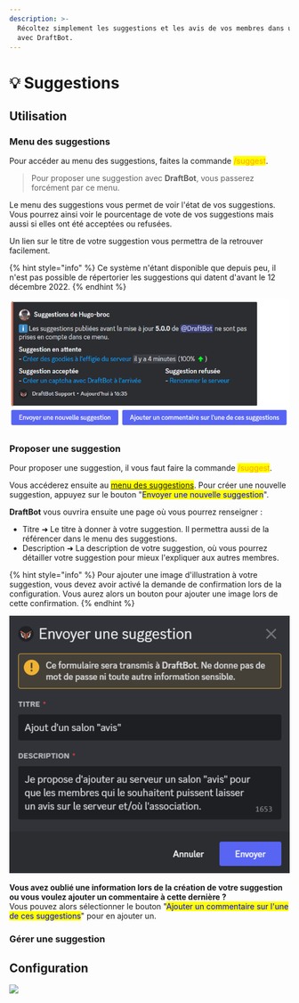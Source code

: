 ```yaml
---
description: >-
  Récoltez simplement les suggestions et les avis de vos membres dans un salon
  avec DraftBot.
---
```


# 💡 Suggestions

## Utilisation
### Menu des suggestions

Pour accéder au menu des suggestions, faites la commande <mark style="color:orange;">/suggest</mark>.
> Pour proposer une suggestion avec **DraftBot**, vous passerez forcément par ce menu.

Le menu des suggestions vous permet de voir l'état de vos suggestions.\
Vous pourrez ainsi voir le pourcentage de vote de vos suggestions mais aussi si elles ont été acceptées ou refusées.

Un lien sur le titre de votre suggestion vous permettra de la retrouver facilement.

{% hint style="info" %}
Ce système n'étant disponible que depuis peu, il n'est pas possible de répertorier les suggestions qui datent d'avant le 12 décembre 2022.
{% endhint %}

![Menu des suggestions](../.gitbook/assets/suggestions/program.png)

### Proposer une suggestion

Pour proposer une suggestion, il vous faut faire la commande <mark style="color:orange;">/suggest</mark>.

Vous accéderez ensuite au <mark style="color:orange;">[menu des suggestions](suggestions.md#menu-des-suggestions)</mark>. Pour créer une nouvelle suggestion, appuyez sur le bouton "<mark style="color:blue;">Envoyer une nouvelle suggestion</mark>".

**DraftBot** vous ouvrira ensuite une page où vous pourrez renseigner :
* Titre ➜ Le titre à donner à votre suggestion. Il permettra aussi de la référencer dans le menu des suggestions.
* Description ➜ La description de votre suggestion, où vous pourrez détailler votre suggestion pour mieux l'expliquer aux autres membres.

{% hint style="info" %}
Pour ajouter une image d'illustration à votre suggestion, vous devez avoir activé la demande de confirmation lors de la configuration.
Vous aurez alors un bouton pour ajouter une image lors de cette confirmation.
{% endhint %}

![Menu de création d'une suggestion](../.gitbook/assets/suggestions/create_a_suggestion.png)

**Vous avez oublié une information lors de la création de votre suggestion ou vous voulez ajouter un commentaire à cette dernière ?**\
Vous pouvez alors sélectionner le bouton "<mark style="color:blue;">Ajouter un commentaire sur l'une de ces suggestions</mark>" pour en ajouter un.


### Gérer une suggestion



## Configuration



![](<../../.gitbook/assets/suggestions/view.png>)